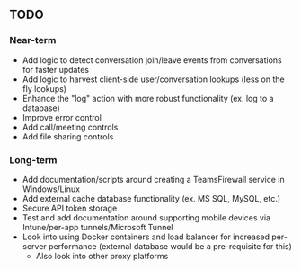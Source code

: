 ## TODO

### Near-term
 - Add logic to detect conversation join/leave events from conversations for faster updates
 - Add logic to harvest client-side user/conversation lookups (less on the fly lookups)
 - Enhance the "log" action with more robust functionality (ex. log to a database)
 - Improve error control
 - Add call/meeting controls
 - Add file sharing controls

### Long-term
 - Add documentation/scripts around creating a TeamsFirewall service in Windows/Linux
 - Add external cache database functionality (ex. MS SQL, MySQL, etc.)
 - Secure API token storage
 - Test and add documentation around supporting mobile devices via Intune/per-app tunnels/Microsoft Tunnel
 - Look into using Docker containers and load balancer for increased per-server performance (external database would be a pre-requisite for this)
	 - Also look into other proxy platforms
